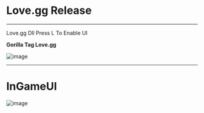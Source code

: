 # Love.gg Release
---------------------------

Love.gg Dll Press L To Enable UI



**Gorilla Tag Love.gg**


![image](https://github.com/user-attachments/assets/79a8c97b-28c4-49a9-9b33-23b461ce126f)

-----------------------------------------------------------------

# InGameUI

![image](https://github.com/user-attachments/assets/957ba117-3364-4765-ab95-44b7e70a6a4d)
